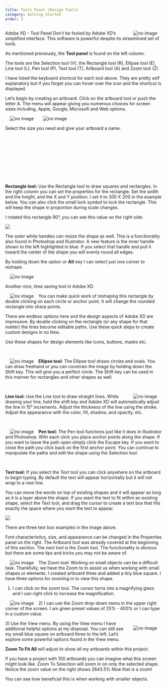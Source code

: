 ```yaml
---
title: Tools Panel (Design Tools)
category: Getting Started
order: 3
---
```


<img style="padding: 0px 15px; float: right" src="https://iwilfried.github.io/Adobe-XD-eBook/images/XD-Tools-Panel-01.png" alt="no image" />

Adobe XD - Tool Panel
Don’t be fooled by Adobe XD’s simplified
interface. This software is powerful despite its
streamlined set of tools.  

As mentioned previously, the **Tool panel** is
found on the left column.  

The tools are the Selection tool (V), the
Rectangle tool (R), Ellipse tool (E), Line tool (L),
Pen tool (P), Text tool (T), Artboard tool (A) and
Zoom tool (Z).  

I have listed the keyboard shortcut for each tool
above. They are pretty self explanatory but if you
forget you can hover over the icon and the
shortcut is displayed.  


Let’s begin by creating an artboard. Click on the artboard tool or
push the letter A. The menu will appear giving you numerous
choices for screen sizes including, Apple, Google, Microsoft and
Web options. 

<img style="padding: 0px 15px; float: left" src="https://iwilfried.github.io/Adobe-XD-eBook/images/XD-Tools-Panel-03.png" alt="no image" />  

<img style="padding: 0px 15px; float: left" src="https://iwilfried.github.io/Adobe-XD-eBook/images/XD-Tools-Panel-04.png" alt="no image" />  

&nbsp; 

Select the size you need and
give your artboard a name.  

&nbsp; 

&nbsp; 

&nbsp; 

&nbsp; 

&nbsp; 

**Rectangle tool:** Use the Rectangle tool to draw squares and rectangles. In the right
column you can set the properties for the rectangle. Set the width and the height,
and the X and Y position. I set it to 300 X 200 in the example below. You can also
click the small lock symbol to lock the rectangle. This will keep the shape in
proportion during scale changes.  

I rotated this rectangle 90°, you can see this value on the right side. 

![](https://iwilfried.github.io/Adobe-XD-eBook/images/XD-Tools-Panel-05.png)  

The outer white handles can resize the shape as well. This
is a functionality also found in Photoshop and Illustrator. A
new feature is the inner handle shown to the left highlighted
in blue. If you select that handle and pull it toward the
center of the shape you will evenly round all edges.  

By holding down the option or **Alt** key I can select just one
corner to reshape.

<img style="padding: 0px 15px; " src="https://iwilfried.github.io/Adobe-XD-eBook/images/XD-Tools-Panel-07.png" alt="no image" />

Another nice, time saving tool in Adobe XD.  

<img style="padding: 0px 15px; float: left" src="https://iwilfried.github.io/Adobe-XD-eBook/images/XD-Tools-Panel-08.png" alt="no image" />You can make quick work of reshaping this rectangle by double clicking on each circle or anchor point. It will
change the rounded rectangle into sharp points.  


There are endless options here and the design aspects of
Adobe XD are impressive. By double clicking on the
rectangle (or any shape for that matter) the lines become
editable paths. Use these quick steps to create custom
designs in no time.  

Use these shapes for design elements like icons, buttons,
masks etc.  

&nbsp; 

<img style="padding: 0px 15px; float: left" src="https://iwilfried.github.io/Adobe-XD-eBook/images/XD-Tools-Panel-09.png" alt="no image" />

**Ellipse tool:** The Ellipse tool draws circles and ovals. You
can draw freehand or you can constrain the image by
holding down the Shift key. This will give you a perfect
circle. The Shift key can be used in this manner for
rectangles and other shapes as well.  

&nbsp; 

<img style="padding: 0px 15px; float: right" src="https://iwilfried.github.io/Adobe-XD-eBook/images/XD-Tools-Panel-10.png" alt="no image" />**Line tool:** Use the Line tool to draw straight lines. While
drawing your line, hold the shift key and Adobe XD will
automatically adjust the line in 15° increments. Adjust the
thickness of the line using the stroke. Adjust the
appearance with the color, fill, shadow, and opacity, etc.  

&nbsp;  

<img style="padding: 0px 15px; float: left" src="https://iwilfried.github.io/Adobe-XD-eBook/images/XD-Tools-Panel-11.png" alt="no image" />**Pen tool:** The Pen tool functions just like it does in
Illustrator and Photoshop. With each click you place
anchor points along the shape. If you want to leave the
path open simply click the Escape key. If you want to close
the path you click back on the first anchor point. You can
continue to manipulate the paths and edit the shape using
the Selection tool.  

&nbsp;  

**Text tool:** If you select the Text tool you can click
anywhere on the artboard to begin typing. By
default the text will appear horizontally but it will not
wrap to a new line.  

You can move the words on top of existing shapes
and it will appear as long as it is a layer above the
shape. If you want the text to fit within an existing
shape, select the Text tool, and drag the cursor to
create a text box that fills exactly the space where
you want the text to appear.  

![](https://iwilfried.github.io/Adobe-XD-eBook/images/XD-Tools-Panel-12.png)

There are three text box examples in the image above.  
  
Font characteristics, size, and appearance can be
changed in the Properties panel on the right.
The Artboard tool was already covered at the beginning of this section. The next tool
is the Zoom tool. The functionality is obvious but there are some tips and tricks you
may not be aware of.  


<img style="padding: 0px 15px; float: left" src="https://iwilfried.github.io/Adobe-XD-eBook/images/XD-Tools-Panel-13.png" alt="no image" />The Zoom tool: Working on small objects can be a difficult
task. Thankfully, we have the Zoom to to assist us when
working with small shapes or elements.
I created artboard three and added a tiny blue square. I have
three options for zooming in to view this shape.  

1) I can click on the zoom tool. The cursor turns into a
magnifying glass and I can right click to increase the
magnification.  

<img style="padding: 0px 15px; float: left" src="https://iwilfried.github.io/Adobe-XD-eBook/images/XD-Tools-Panel-14.png" alt="no image" />2) I can use the Zoom drop-down menu in the upper right
corner of the screen. I am given preset values of 25% -
400% or I can type in a custom value.  


<img style="padding: 15px 15px; float: right" src="https://iwilfried.github.io/Adobe-XD-eBook/images/XD-Tools-Panel-15.png" alt="no image" />3) Use the View menu. By using the View menu I
have additional helpful options at my disposal.
You can still see my small blue square on artboard
three to the left. Let’s explore some powerful options
found in the View menu.  


**Zoom To Fit All** will adjust to
show all my artboards within this
project.  

If you have a project with 100
artboards you can imagine what
this screen might look like.
Zoom To Selection will
zoom in on only the
selected shape.
Notice the zoom value on
the right shows 2643.5%
Now that is a zoom!  

You can see how
beneficial this is when
working with smaller
objects.